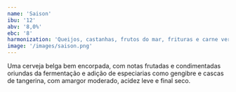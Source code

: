 ```yaml
---
name: 'Saison'
ibu: '12'
abv: '8,0%'
ebc: '8'
harmonization: 'Queijos, castanhas, frutos do mar, frituras e carne vermelha'
image: '/images/saison.png'
---
```

Uma cerveja belga bem encorpada, com notas frutadas e condimentadas oriundas da fermentação e adição de especiarias como gengibre e cascas de tangerina, com amargor moderado, acidez leve e final seco.
